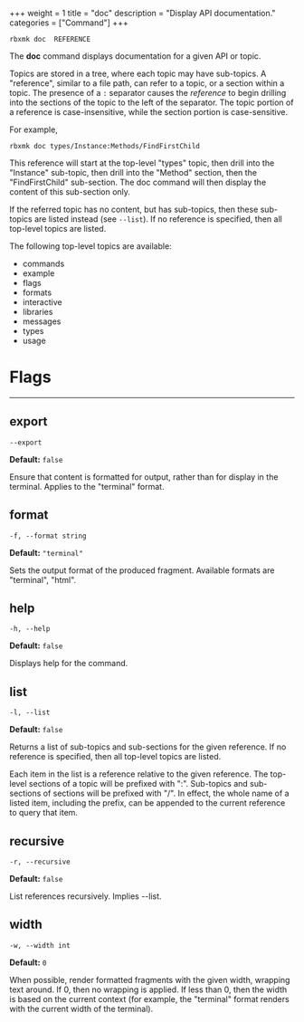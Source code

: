 +++
weight = 1
title = "doc"
description = "Display API documentation."
categories = ["Command"]
+++

`rbxmk doc 	REFERENCE
`

The **doc** command displays documentation for a given API or topic.

Topics are stored in a tree, where each topic may have sub-topics. A
"reference", similar to a file path, can refer to a topic, or a section within a
topic. The presence of a `:` separator causes the *reference* to
begin drilling into the sections of the topic to the left of the separator. The
topic portion of a reference is case-insensitive, while the section portion is
case-sensitive.

For example,

```
rbxmk doc types/Instance:Methods/FindFirstChild
```

This reference will start at the top-level "types" topic, then drill into the
"Instance" sub-topic, then drill into the "Method" section, then the
"FindFirstChild" sub-section. The doc command will then display the content of
this sub-section only.

If the referred topic has no content, but has sub-topics, then these
sub-topics are listed instead (see `--list`). If no reference is
specified, then all top-level topics are listed.

The following top-level topics are available:

- commands
- example
- flags
- formats
- interactive
- libraries
- messages
- types
- usage

# Flags

----

## export

`--export`

**Default:** `false`

Ensure that content is formatted for output, rather than for display in the
terminal. Applies to the "terminal" format.

## format

`-f, --format string`

**Default:** `"terminal"`

Sets the output format of the produced fragment. Available formats are
"terminal", "html".

## help

`-h, --help`

**Default:** `false`

Displays help for the command.

## list

`-l, --list`

**Default:** `false`

Returns a list of sub-topics and sub-sections for the given reference. If no
reference is specified, then all top-level topics are listed.

Each item in the list is a reference relative to the given reference. The
top-level sections of a topic will be prefixed with ":". Sub-topics and
sub-sections of sections will be prefixed with "/". In effect, the whole name of
a listed item, including the prefix, can be appended to the current reference to
query that item.

## recursive

`-r, --recursive`

**Default:** `false`

List references recursively. Implies --list.

## width

`-w, --width int`

**Default:** `0`

When possible, render formatted fragments with the given width, wrapping text
around. If 0, then no wrapping is applied. If less than 0, then the width is
based on the current context (for example, the "terminal" format renders with
the current width of the terminal).